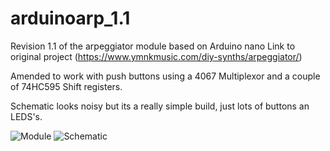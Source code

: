 # arduinoarp_1.1
Revision 1.1 of the arpeggiator module based on Arduino nano
Link to original project (https://www.ymnkmusic.com/diy-synths/arpeggiator/)

Amended to work with push buttons using a 4067 Multiplexor and a couple of 74HC595 Shift registers.

Schematic looks noisy but its a really simple build, just lots of buttons an LEDS's.

![Module](https://nikscave.github.io/Arp_YMMV.png)
![Schematic](https://nikscave.github.io/YMNKARP_YMMV.png)

